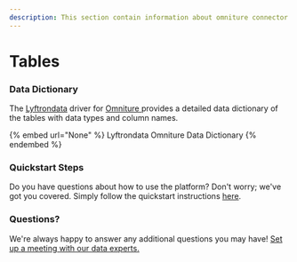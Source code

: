 ```yaml
---
description: This section contain information about omniture connector tables information
---
```


# Tables

### Data Dictionary

The [Lyftrondata](https://www.lyftrondata.com/) driver for [Omniture](None/)[ ](https://www.lyftrondata.com/integration/omniture/)provides a detailed data dictionary of the tables with data types and column names.

{% embed url="None" %}
Lyftrondata Omniture Data Dictionary
{% endembed %}

### Quickstart Steps

Do you have questions about how to use the platform? Don't worry; we've got you covered. Simply follow the quickstart instructions [here](../README.md).

### Questions? <a href="#questions" id="questions"></a>

We're always happy to answer any additional questions you may have! [Set up a meeting with our data experts.](https://www.lyftrondata.com/book-a-meeting/)

